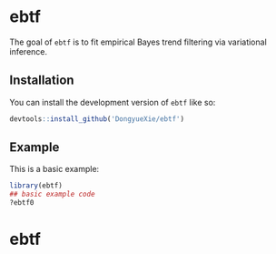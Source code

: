 
<!-- README.md is generated from README.Rmd. Please edit that file -->

# ebtf

The goal of `ebtf` is to fit empirical Bayes trend filtering via
variational inference.

## Installation

You can install the development version of `ebtf` like so:

``` r
devtools::install_github('DongyueXie/ebtf')
```

## Example

This is a basic example:

``` r
library(ebtf)
## basic example code
?ebtf0
```
# ebtf
